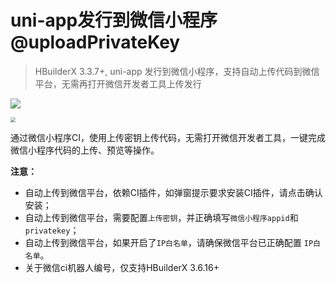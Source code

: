 # uni-app发行到微信小程序@uploadPrivateKey

> HBuilderX 3.3.7+, uni-app 发行到微信小程序，支持自动上传代码到微信平台，无需再打开微信开发者工具上传发行

![](https://hx.dcloud.net.cn/static/snapshots/cli/wechat-upload.png)

<img src="https://f184e7c3-1912-41b2-b81f-435d1b37c7b4.cdn.bspapp.com/VKCEYUGU-f184e7c3-1912-41b2-b81f-435d1b37c7b4/f6a5835a-1fcc-4241-a995-11f50240ece8.jpg" style="zoom: 50%;" />

通过微信小程序CI，使用上传密钥上传代码，无需打开微信开发者工具，一键完成微信小程序代码的上传、预览等操作。

**注意：**

- 自动上传到微信平台，依赖CI插件，如弹窗提示要求安装CI插件，请点击确认安装；
- 自动上传到微信平台，需要配置`上传密钥`，并正确填写`微信小程序appid`和`privatekey`；
- 自动上传到微信平台，如果开启了`IP白名单`，请确保微信平台已正确配置 `IP白名单`。
- 关于微信ci机器人编号，仅支持HBuilderX 3.6.16+